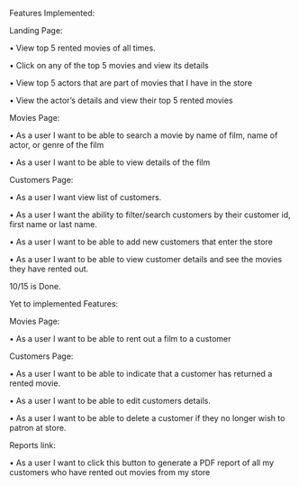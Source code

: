 

Features Implemented:

Landing Page:

• View top 5 rented movies of all times.

• Click on any of the top 5 movies and view its details

• View top 5 actors that are part of movies that I have in the store

• View the actor’s details and view their top 5 rented movies

Movies Page:

• As a user I want to be able to search a movie by name of film, name of actor, or genre of the film

• As a user I want to be able to view details of the film

Customers Page:

• As a user I want view list of customers.

• As a user I want the ability to filter/search customers by their customer id, first name or last name.

• As a user I want to be able to add new customers that enter the store

• As a user I want to be able to view customer details and see the movies they have rented out.

10/15 is Done.

Yet to implemented Features:

Movies Page:

• As a user I want to be able to rent out a film to a customer

Customers Page:

• As a user I want to be able to indicate that a customer has returned a rented movie.

• As a user I want to be able to edit customers details.

• As a user I want to be able to delete a customer if they no longer wish to patron at store.

Reports link:

• As a user I want to click this button to generate a PDF report of all my customers who have rented out movies from my store
